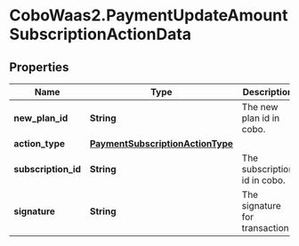 # CoboWaas2.PaymentUpdateAmountSubscriptionActionData

## Properties

Name | Type | Description | Notes
------------ | ------------- | ------------- | -------------
**new_plan_id** | **String** | The new plan id in cobo. | 
**action_type** | [**PaymentSubscriptionActionType**](PaymentSubscriptionActionType.md) |  | 
**subscription_id** | **String** | The subscription id in cobo. | 
**signature** | **String** | The signature for transaction. | 


